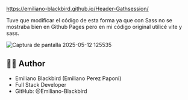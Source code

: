 https://emiliano-blackbird.github.io/Header-Gathsession/

Tuve que modificar el código de esta forma ya que con Sass no se mostraba bien en Github Pages pero en mi código original utilicé vite y sass.

![Captura de pantalla 2025-05-12 125535](https://github.com/user-attachments/assets/5d8c02f5-83b1-448a-b8ea-c53abc5c3947)

## 👨‍💻 Author

 - Emiliano Blackbird (Emiliano Perez Paponi)
 - Full Stack Developer
 - GitHub: @Emiliano-Blackbird
